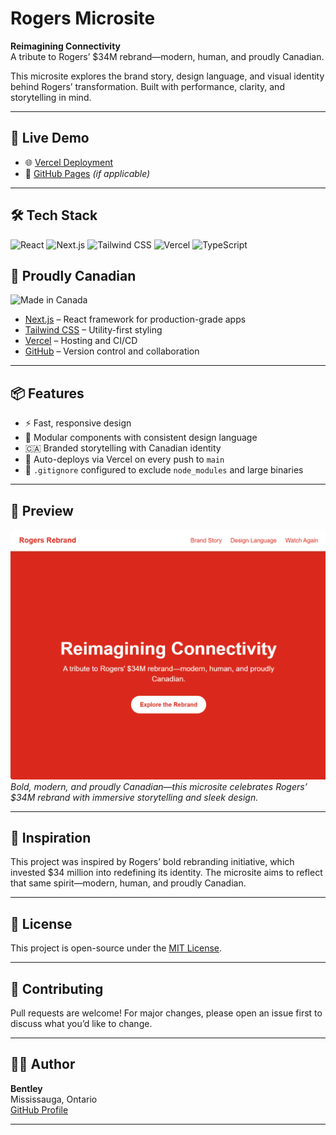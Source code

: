 # Rogers Microsite

**Reimagining Connectivity**  
A tribute to Rogers’ $34M rebrand—modern, human, and proudly Canadian.

This microsite explores the brand story, design language, and visual identity behind Rogers’ transformation. Built with performance, clarity, and storytelling in mind.

---

## 🚀 Live Demo

- 🌐 [Vercel Deployment](https://rogers-microsite.vercel.app)
- 📄 [GitHub Pages](https://lgg6bentley.github.io/rogers-microsite) *(if applicable)*

---

## 🛠️ Tech Stack

![React](https://img.shields.io/badge/React-20232A?style=for-the-badge&logo=react&logoColor=61DAFB)
![Next.js](https://img.shields.io/badge/Next.js-000000?style=for-the-badge&logo=next.js&logoColor=white)
![Tailwind CSS](https://img.shields.io/badge/Tailwind-06B6D4?style=for-the-badge&logo=tailwindcss&logoColor=white)
![Vercel](https://img.shields.io/badge/Vercel-000000?style=for-the-badge&logo=vercel&logoColor=white)
![TypeScript](https://img.shields.io/badge/TypeScript-3178C6?style=for-the-badge&logo=typescript&logoColor=white)

## 🍁 Proudly Canadian

![Made in Canada](https://img.shields.io/badge/Made%20in%20Canada-FF0000?style=for-the-badge&logo=canada&logoColor=white)
- [Next.js](https://nextjs.org/) – React framework for production-grade apps  
- [Tailwind CSS](https://tailwindcss.com/) – Utility-first styling  
- [Vercel](https://vercel.com/) – Hosting and CI/CD  
- [GitHub](https://github.com/) – Version control and collaboration

---

## 📦 Features

- ⚡ Fast, responsive design
- 🎨 Modular components with consistent design language
- 🇨🇦 Branded storytelling with Canadian identity
- 🚀 Auto-deploys via Vercel on every push to `main`
- 📁 `.gitignore` configured to exclude `node_modules` and large binaries

---

## 📸 Preview

![Rogers Rebrand Microsite Screenshot](preview.png)  
*Bold, modern, and proudly Canadian—this microsite celebrates Rogers’ $34M rebrand with immersive storytelling and sleek design.*

---

## 🧠 Inspiration

This project was inspired by Rogers’ bold rebranding initiative, which invested $34 million into redefining its identity. The microsite aims to reflect that same spirit—modern, human, and proudly Canadian.

---

## 📄 License

This project is open-source under the [MIT License](LICENSE).

---

## 🤝 Contributing

Pull requests are welcome! For major changes, please open an issue first to discuss what you’d like to change.

---

## 🙋‍♂️ Author

**Bentley**  
Mississauga, Ontario  
[GitHub Profile](https://github.com/lgg6bentley)

---
